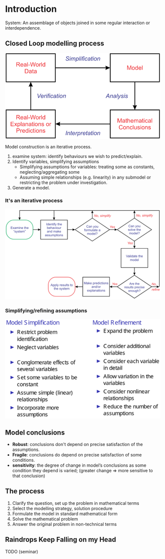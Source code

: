 # Introduction

System: An assemblage of objects joined in some regular interaction or interdependence.



## Closed Loop modelling process
![](img/topic01/closed-loop.png)

Model construction is an iterative process.
1. examine system: identify behaviours we wish to predict/explain.
2. Identify variables, simplifying assumptions
    * Simplifying assumptions for variables: treating some as constants, neglecting/aggregating some
    * Assuming simple relationships (e.g. linearity) in any submodel or restricting the problem under investigation.
3. Generate a model.

### It's an iterative process
![](img/topic01/closed-loop-2.png)

### Simplifying/refining assumptions
![](img/topic01/simplifying.png)



## Model conclusions
* **Robust**: conclusions don't depend on precise satisfaction of the assumptions.
* **Fragile**: conclusions do depend on precise satisfaction of some conditions.
* **sensitivity**: the degree of change in model’s conclusions as some condition they depend
is varied; (greater change => more sensitive to that conclusion)



## The process
1. Clarify the question, set up the problem in mathematical
terms
2. Select the modelling strategy, solution procedure
3. Formulate the model in standard mathematical form
4. Solve the mathematical problem
5. Answer the original problem in non-technical terms



## Raindrops Keep Falling on my Head
TODO (seminar)
